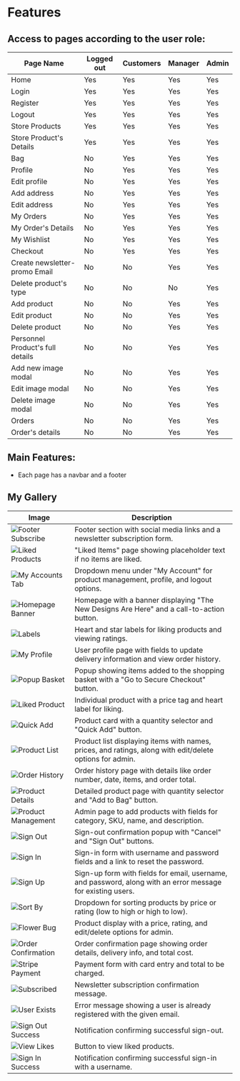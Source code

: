 # Features


## Access to pages according to the user role:

| Page Name | Logged out  | Customers  | Manager | Admin |
| --------- | ----------- | ---------- | ------- | ----- |
| Home       | Yes         | Yes        | Yes     | Yes   |
| Login      | Yes         | Yes        | Yes     | Yes   |
| Register   | Yes         | Yes        | Yes     | Yes   |
| Logout     | Yes         | Yes        | Yes     | Yes   |
| Store Products   | Yes         | Yes        | Yes     | Yes   |
| Store Product's Details | Yes         | Yes        | Yes     | Yes   |
| Bag       | No         | Yes        | Yes     | Yes   |
| Profile   | No         | Yes        | Yes     | Yes   |
| Edit profile   | No         | Yes        | Yes     | Yes   |
| Add address   | No         | Yes        | Yes     | Yes   |
| Edit address   | No         | Yes        | Yes     | Yes   |
| My Orders   | No         | Yes        | Yes     | Yes   |
| My Order's Details   | No         | Yes        | Yes     | Yes   |
| My Wishlist   | No         | Yes        | Yes     | Yes   |
| Checkout   | No         | Yes        | Yes     | Yes   |
| Create newsletter-promo Email | No         | No         | Yes     | Yes   |
| Delete product's type | No         | No         | No     | Yes   |
| Add product | No         | No         | Yes     | Yes   |
| Edit product | No         | No         | Yes     | Yes   |
| Delete product | No         | No         | Yes     | Yes   |
| Personnel Product's full details | No         | No         | Yes     | Yes   |
| Add new image modal | No         | No         | Yes     | Yes   |
| Edit image modal | No         | No         | Yes     | Yes   |
| Delete image modal | No         | No         | Yes     | Yes   |
| Orders | No         | No         | Yes     | Yes   |
| Order's details | No         | No         | Yes     | Yes   |


## Main Features:

- Each page has a navbar and a footer

## My Gallery

| **Image**                              | **Description**                                                                                             |
|----------------------------------------|-------------------------------------------------------------------------------------------------------------|
| ![Footer Subscribe](READMEmedia/footer-subscribe.png) | Footer section with social media links and a newsletter subscription form.                                 |
| ![Liked Products](READMEmedia/liked-products.png) | "Liked Items" page showing placeholder text if no items are liked.                                         |
| ![My Accounts Tab](READMEmedia/my%20accounts%20tab.png) | Dropdown menu under "My Account" for product management, profile, and logout options.                     |
| ![Homepage Banner](READMEmedia/home.png) | Homepage with a banner displaying "The New Designs Are Here" and a call-to-action button.                 |
| ![Labels](READMEmedia/labels.png) | Heart and star labels for liking products and viewing ratings.                                             |
| ![My Profile](READMEmedia/my%20profile.png) | User profile page with fields to update delivery information and view order history.                      |
| ![Popup Basket](READMEmedia/popupbasket.png) | Popup showing items added to the shopping basket with a "Go to Secure Checkout" button.                   |
| ![Liked Product](READMEmedia/like1.png) | Individual product with a price tag and heart label for liking.                                            |
| ![Quick Add](READMEmedia/quickadd.png) | Product card with a quantity selector and "Quick Add" button.                                              |
| ![Product List](READMEmedia/products.png) | Product list displaying items with names, prices, and ratings, along with edit/delete options for admin.   |
| ![Order History](READMEmedia/previousorders.png) | Order history page with details like order number, date, items, and order total.                          |
| ![Product Details](READMEmedia/product%20details.png) | Detailed product page with quantity selector and "Add to Bag" button.                                      |
| ![Product Management](READMEmedia/product%20management.png) | Admin page to add products with fields for category, SKU, name, and description.                          |
| ![Sign Out](READMEmedia/sign%20out.png) | Sign-out confirmation popup with "Cancel" and "Sign Out" buttons.                                         |
| ![Sign In](READMEmedia/signin.png) | Sign-in form with username and password fields and a link to reset the password.                          |
| ![Sign Up](READMEmedia/signup.png) | Sign-up form with fields for email, username, and password, along with an error message for existing users.|
| ![Sort By](READMEmedia/sort.png) | Dropdown for sorting products by price or rating (low to high or high to low).                             |
| ![Flower Bug](READMEmedia/userauthproduct.png) | Product display with a price, rating, and edit/delete options for admin.                                   |
| ![Order Confirmation](READMEmedia/successorder.png) | Order confirmation page showing order details, delivery info, and total cost.                              |
| ![Stripe Payment](READMEmedia/stripe-payment.png) | Payment form with card entry and total to be charged.                                                      |
| ![Subscribed](READMEmedia/subscribed.png) | Newsletter subscription confirmation message.                                                              |
| ![User Exists](READMEmedia/userexists.png) | Error message showing a user is already registered with the given email.                                   |
| ![Sign Out Success](READMEmedia/success%20sign%20out.png) | Notification confirming successful sign-out.                                                               |
| ![View Likes](READMEmedia/viewlikes.png) | Button to view liked products.                                                                             |
| ![Sign In Success](READMEmedia/success%20signin.png) | Notification confirming successful sign-in with a username.                                                |
